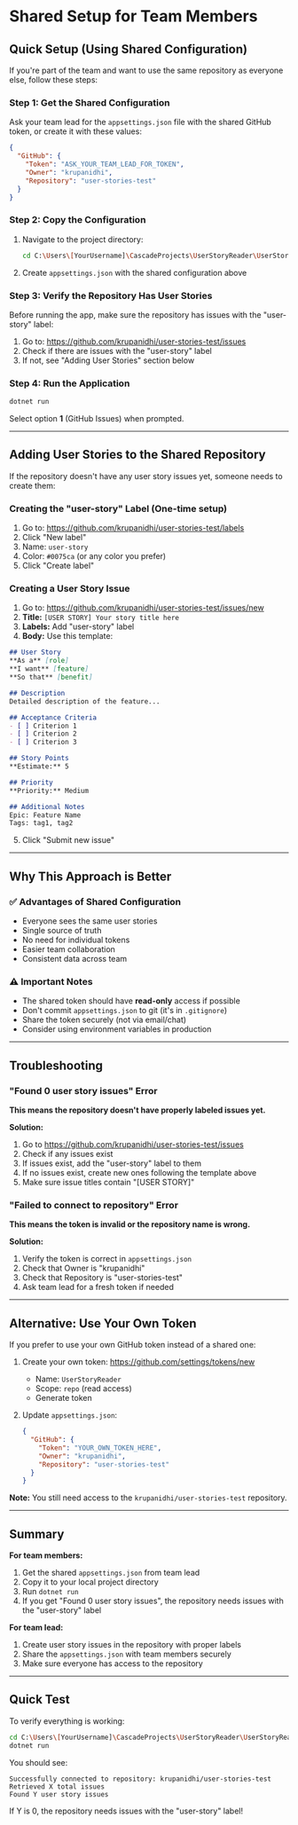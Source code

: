 # Shared Setup for Team Members

## Quick Setup (Using Shared Configuration)

If you're part of the team and want to use the same repository as everyone else, follow these steps:

### Step 1: Get the Shared Configuration

Ask your team lead for the `appsettings.json` file with the shared GitHub token, or create it with these values:

```json
{
  "GitHub": {
    "Token": "ASK_YOUR_TEAM_LEAD_FOR_TOKEN",
    "Owner": "krupanidhi",
    "Repository": "user-stories-test"
  }
}
```

### Step 2: Copy the Configuration

1. Navigate to the project directory:
   ```bash
   cd C:\Users\[YourUsername]\CascadeProjects\UserStoryReader\UserStoryReader
   ```

2. Create `appsettings.json` with the shared configuration above

### Step 3: Verify the Repository Has User Stories

Before running the app, make sure the repository has issues with the "user-story" label:

1. Go to: https://github.com/krupanidhi/user-stories-test/issues
2. Check if there are issues with the "user-story" label
3. If not, see "Adding User Stories" section below

### Step 4: Run the Application

```bash
dotnet run
```

Select option **1** (GitHub Issues) when prompted.

---

## Adding User Stories to the Shared Repository

If the repository doesn't have any user story issues yet, someone needs to create them:

### Creating the "user-story" Label (One-time setup)

1. Go to: https://github.com/krupanidhi/user-stories-test/labels
2. Click "New label"
3. Name: `user-story`
4. Color: `#0075ca` (or any color you prefer)
5. Click "Create label"

### Creating a User Story Issue

1. Go to: https://github.com/krupanidhi/user-stories-test/issues/new
2. **Title:** `[USER STORY] Your story title here`
3. **Labels:** Add "user-story" label
4. **Body:** Use this template:

```markdown
## User Story
**As a** [role]
**I want** [feature]
**So that** [benefit]

## Description
Detailed description of the feature...

## Acceptance Criteria
- [ ] Criterion 1
- [ ] Criterion 2
- [ ] Criterion 3

## Story Points
**Estimate:** 5

## Priority
**Priority:** Medium

## Additional Notes
Epic: Feature Name
Tags: tag1, tag2
```

5. Click "Submit new issue"

---

## Why This Approach is Better

### ✅ Advantages of Shared Configuration
- Everyone sees the same user stories
- Single source of truth
- No need for individual tokens
- Easier team collaboration
- Consistent data across team

### ⚠️ Important Notes
- The shared token should have **read-only** access if possible
- Don't commit `appsettings.json` to git (it's in `.gitignore`)
- Share the token securely (not via email/chat)
- Consider using environment variables in production

---

## Troubleshooting

### "Found 0 user story issues" Error

**This means the repository doesn't have properly labeled issues yet.**

**Solution:**
1. Go to https://github.com/krupanidhi/user-stories-test/issues
2. Check if any issues exist
3. If issues exist, add the "user-story" label to them
4. If no issues exist, create new ones following the template above
5. Make sure issue titles contain "[USER STORY]"

### "Failed to connect to repository" Error

**This means the token is invalid or the repository name is wrong.**

**Solution:**
1. Verify the token is correct in `appsettings.json`
2. Check that Owner is "krupanidhi"
3. Check that Repository is "user-stories-test"
4. Ask team lead for a fresh token if needed

---

## Alternative: Use Your Own Token

If you prefer to use your own GitHub token instead of a shared one:

1. Create your own token: https://github.com/settings/tokens/new
   - Name: `UserStoryReader`
   - Scope: `repo` (read access)
   - Generate token

2. Update `appsettings.json`:
   ```json
   {
     "GitHub": {
       "Token": "YOUR_OWN_TOKEN_HERE",
       "Owner": "krupanidhi",
       "Repository": "user-stories-test"
     }
   }
   ```

**Note:** You still need access to the `krupanidhi/user-stories-test` repository.

---

## Summary

**For team members:**
1. Get the shared `appsettings.json` from team lead
2. Copy it to your local project directory
3. Run `dotnet run`
4. If you get "Found 0 user story issues", the repository needs issues with the "user-story" label

**For team lead:**
1. Create user story issues in the repository with proper labels
2. Share the `appsettings.json` with team members securely
3. Make sure everyone has access to the repository

---

## Quick Test

To verify everything is working:

```bash
cd C:\Users\[YourUsername]\CascadeProjects\UserStoryReader\UserStoryReader
dotnet run
```

You should see:
```
Successfully connected to repository: krupanidhi/user-stories-test
Retrieved X total issues
Found Y user story issues
```

If Y is 0, the repository needs issues with the "user-story" label!
